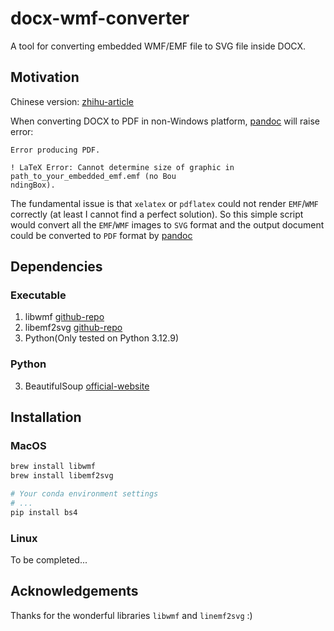 # docx-wmf-converter
A tool for converting embedded WMF/EMF file to SVG file inside DOCX.

## Motivation

Chinese version: [zhihu-article](https://zhuanlan.zhihu.com/p/1946891527935726678)

When converting DOCX to PDF in non-Windows platform, [pandoc](https://pandoc.org) will raise error:

```
Error producing PDF.

! LaTeX Error: Cannot determine size of graphic in path_to_your_embedded_emf.emf (no Bou
ndingBox).
```

The fundamental issue is that `xelatex` or `pdflatex` could not render `EMF`/`WMF` correctly (at least I cannot find a perfect solution). So this simple script would convert all the `EMF`/`WMF` images to `SVG` format and the output document could be converted to `PDF` format by [pandoc](https://pandoc.org)


## Dependencies

### Executable

1. libwmf [github-repo](https://github.com/caolanm/libwmf)
2. libemf2svg [github-repo](https://github.com/kakwa/libemf2svg)
3. Python(Only tested on Python 3.12.9)

### Python

3. BeautifulSoup [official-website](https://www.crummy.com/software/BeautifulSoup/)

## Installation

### MacOS

```bash
brew install libwmf
brew install libemf2svg

# Your conda environment settings
# ...
pip install bs4
```

### Linux

To be completed...

## Acknowledgements

Thanks for the wonderful libraries `libwmf` and `linemf2svg` :)